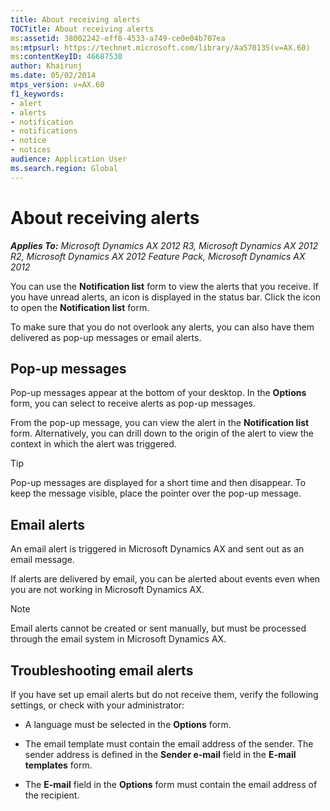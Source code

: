 ```yaml
---
title: About receiving alerts
TOCTitle: About receiving alerts
ms:assetid: 38002242-eff8-4533-a749-ce0e04b707ea
ms:mtpsurl: https://technet.microsoft.com/library/Aa570135(v=AX.60)
ms:contentKeyID: 46687530
author: Khairunj
ms.date: 05/02/2014
mtps_version: v=AX.60
f1_keywords:
- alert
- alerts
- notification
- notifications
- notice
- notices
audience: Application User
ms.search.region: Global
---
```


# About receiving alerts 


_**Applies To:** Microsoft Dynamics AX 2012 R3, Microsoft Dynamics AX 2012 R2, Microsoft Dynamics AX 2012 Feature Pack, Microsoft Dynamics AX 2012_

You can use the **Notification list** form to view the alerts that you receive. If you have unread alerts, an icon is displayed in the status bar. Click the icon to open the **Notification list** form.

To make sure that you do not overlook any alerts, you can also have them delivered as pop-up messages or email alerts.

## Pop-up messages

Pop-up messages appear at the bottom of your desktop. In the **Options** form, you can select to receive alerts as pop-up messages.

From the pop-up message, you can view the alert in the **Notification list** form. Alternatively, you can drill down to the origin of the alert to view the context in which the alert was triggered.


> [!TIP]
> <P>Pop-up messages are displayed for a short time and then disappear. To keep the message visible, place the pointer over the pop-up message.</P>



## Email alerts

An email alert is triggered in Microsoft Dynamics AX and sent out as an email message.

If alerts are delivered by email, you can be alerted about events even when you are not working in Microsoft Dynamics AX.


> [!NOTE]
> <P>Email alerts cannot be created or sent manually, but must be processed through the email system in Microsoft Dynamics AX.</P>



## Troubleshooting email alerts

If you have set up email alerts but do not receive them, verify the following settings, or check with your administrator:

  - A language must be selected in the **Options** form.

  - The email template must contain the email address of the sender. The sender address is defined in the **Sender e-mail** field in the **E-mail templates** form.

  - The **E-mail** field in the **Options** form must contain the email address of the recipient.

  


